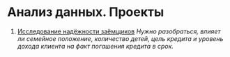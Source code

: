 # Анализ данных. Проекты
1. [Исследование надёжности заёмщиков]([https://daringfireball.net/projects/markdown/](https://github.com/izakson/da_projects/tree/main/borrowers_analysis)) *Нужно разобраться, влияет ли семейное положение, количество детей, цель кредита и уровень дохода клиента на факт погашения кредита в срок.*
